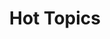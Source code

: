 ---
ee_id: '4260'
site: '1'
type: '2'
url: 2015-014-hot-topics
title: Hot Topics
year: '2015'
display_year: '2015'
medium: Foam pool noodles, socks
dims: 140 cm x variable width x variable depth
pitch:
ps:
live_url:
related:
youtube:
related_code:
imgs: hot-topics-2015-014-full-database-team-JL.jpg,hot-topics-2015-014-detail-database-team-JL.jpg
subheading:
download:
add_credit:
commission:
layout: things-i-made
---